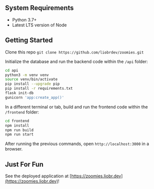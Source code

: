 ## System Requirements
- Python 3.7+
- Latest LTS version of Node

## Getting Started

Clone this repo `git clone https://github.com/liobrdev/zoomies.git`

Initialize the database and run the backend code within the `/api` folder:

```bash
cd api
python3 -m venv venv
source venv/bin/activate
pip install --upgrade pip
pip install -r requirements.txt
flask init-db
gunicorn 'app:create_app()'
```

In a different terminal or tab, build and run the frontend code within the `/frontend` folder:

```bash
cd frontend
npm install
npm run build
npm run start
```

After running the previous commands, open `http://localhost:3000` in a browser.

## Just For Fun

See the deployed application at [https://zoomies.liobr.dev](https://zoomies.liobr.dev)!

